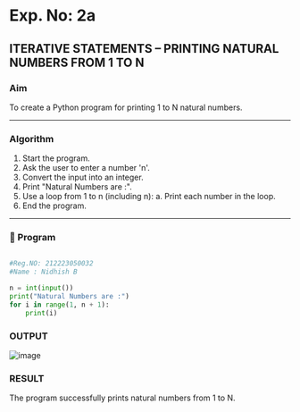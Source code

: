 # Exp. No: 2a  
## ITERATIVE STATEMENTS – PRINTING NATURAL NUMBERS FROM 1 TO N

###  Aim

To create a Python program for printing 1 to N natural numbers.

---

###  Algorithm


 1. Start the program.
 2. Ask the user to enter a number 'n'.
 3. Convert the input into an integer.
 4. Print "Natural Numbers are :".
 5. Use a loop from 1 to n (including n):
     a. Print each number in the loop.
 6. End the program.


---

### 🧾 Program

```python

#Reg.NO: 212223050032
#Name : Nidhish B

n = int(input())
print("Natural Numbers are :")
for i in range(1, n + 1):
    print(i)

```
### OUTPUT

![image](https://github.com/user-attachments/assets/1230e312-e2f5-4aa1-8506-31d251d492df)

### RESULT

The program successfully prints natural numbers from 1 to N.


